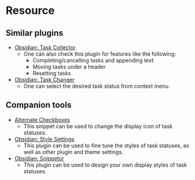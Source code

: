 # Resource

## Similar plugins

- [Obsidian: Task Collector](https://github.com/ebullient/obsidian-task-collector)
    - One can also check this plugin for features like the following:
        - Completing/cancelling tasks and appending text
        - Moving tasks under a header
        - Resetting tasks
- [Obsidian: Task Changer](https://github.com/Quorafind/Obsidian-Task-Changer)
    - One can select the desired task status from context menu.

## Companion tools

- [Alternate Checkboxes](https://github.com/SlRvb/Obsidian--ITS-Theme/blob/main/Guide/Alternate-Checkboxes.md)
    - This snippet can be used to change the display icon of task statuses.
- [Obsidian: Style Settings](https://github.com/mgmeyers/obsidian-style-settings)
    - This plugin can be used to fine tune the styles of task statuses, as well as other plugin and theme settings.
- [Obsidian: Snippetor](https://github.com/ebullient/obsidian-snippetor)
    - This plugin can be used to design your own display styles of task statuses.
